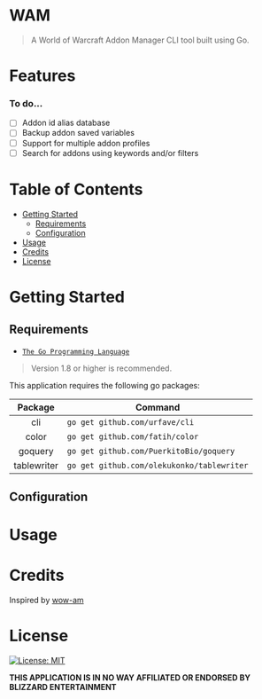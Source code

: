 # WAM
> A World of Warcraft Addon Manager CLI tool built using Go.

# Features

### To do...
- [ ] Addon id alias database
- [ ] Backup addon saved variables
- [ ] Support for multiple addon profiles
- [ ] Search for addons using keywords and/or filters

# Table of Contents

* [Getting Started](#getting-started)
    * [Requirements](#requirements)
    * [Configuration](#configuration)
* [Usage](#usage)
* [Credits](#credits)
* [License](#license)

# Getting Started

## Requirements
* [`The Go Programming Language`](https://golang.org/)
> Version 1.8 or higher is recommended.

This application requires the following go packages:

Package | Command
:--: | --
cli | `go get github.com/urfave/cli`
color | `go get github.com/fatih/color`
goquery | `go get github.com/PuerkitoBio/goquery`
tablewriter | `go get github.com/olekukonko/tablewriter`

## Configuration

# Usage

# Credits

Inspired by [wow-am](https://www.npmjs.com/package/wow-am)

# License
[![License: MIT](https://img.shields.io/badge/License-MIT-yellow.svg)](/LICENSE.md)

**THIS APPLICATION IS IN NO WAY AFFILIATED OR ENDORSED BY BLIZZARD ENTERTAINMENT**
